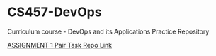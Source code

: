 # CS457-DevOps
Curriculum course - DevOps and its Applications Practice Repository 

[ASSIGNMENT 1 Pair Task Repo Link](https://github.com/vinita2000/Team12-DevOps)

